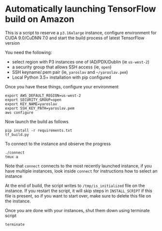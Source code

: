 # Automatically launching TensorFlow build on Amazon

This is a script to reserve a `p3.16xlarge` instance, configure environment for CUDA 9.0/CuDNN 7.0 and start the build process of latest TensorFlow version

You need the following:

- select region with P3 instances one of IAD/PDX/Dublin (ie `us-west-2`)
- a security group that allows SSH access (ie, `open`)
- SSH keyname/.pem pair (ie, `yaroslav` and `~/yaroslav.pem`)
- Local Python 3.5+ installation with pip configured

Once you have these things, configure your environment

```
export AWS_DEFAULT_REGION=us-west-2
export SECURITY_GROUP=open
export KEY_NAME=yaroslav
export SSH_KEY_PATH=yaroslav.pem
aws configure
```

Now launch the build as follows

```
pip install -r requirements.txt
tf_build.py
```

To connect to the instance and observe the progress

```
./connect
tmux a
```

Note that `connect` connects to the most recently launched instance, if you have multiple instances, look inside `connect` for instructions how to select an instance

At the end of build, the script writes to `/tmp/is_initialized` file on the instance. If you restart the script, it will skip steps in `INSTALL_SCRIPT` if this file is present, so if you want to start over, make sure to delete this file on the instance.

Once you are done with your instances, shut them down using terminate script

```
terminate
```